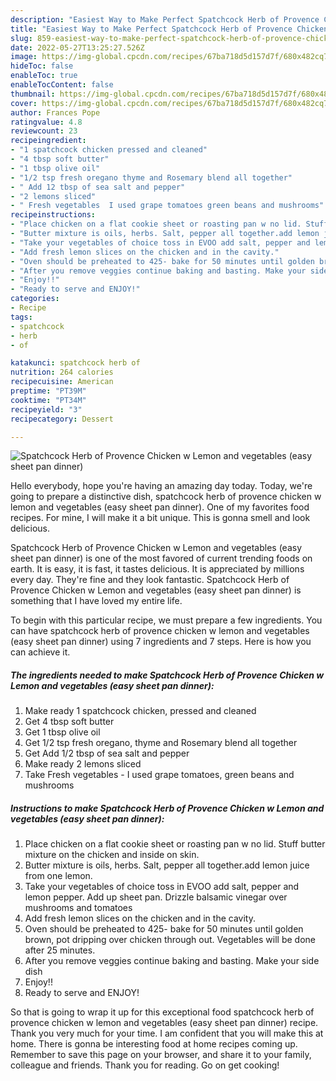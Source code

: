 ```yaml
---
description: "Easiest Way to Make Perfect Spatchcock Herb of Provence Chicken w Lemon and vegetables (easy sheet pan dinner)"
title: "Easiest Way to Make Perfect Spatchcock Herb of Provence Chicken w Lemon and vegetables (easy sheet pan dinner)"
slug: 859-easiest-way-to-make-perfect-spatchcock-herb-of-provence-chicken-w-lemon-and-vegetables-easy-sheet-pan-dinner
date: 2022-05-27T13:25:27.526Z
image: https://img-global.cpcdn.com/recipes/67ba718d5d157d7f/680x482cq70/spatchcock-herb-of-provence-chicken-w-lemon-and-vegetables-easy-sheet-pan-dinner-recipe-main-photo.jpg
hideToc: false
enableToc: true
enableTocContent: false
thumbnail: https://img-global.cpcdn.com/recipes/67ba718d5d157d7f/680x482cq70/spatchcock-herb-of-provence-chicken-w-lemon-and-vegetables-easy-sheet-pan-dinner-recipe-main-photo.jpg
cover: https://img-global.cpcdn.com/recipes/67ba718d5d157d7f/680x482cq70/spatchcock-herb-of-provence-chicken-w-lemon-and-vegetables-easy-sheet-pan-dinner-recipe-main-photo.jpg
author: Frances Pope
ratingvalue: 4.8
reviewcount: 23
recipeingredient:
- "1 spatchcock chicken pressed and cleaned"
- "4 tbsp soft butter"
- "1 tbsp olive oil"
- "1/2 tsp fresh oregano thyme and Rosemary blend all together"
- " Add 12 tbsp of sea salt and pepper"
- "2 lemons sliced"
- " Fresh vegetables  I used grape tomatoes green beans and mushrooms"
recipeinstructions:
- "Place chicken on a flat cookie sheet or roasting pan w no lid. Stuff butter mixture on the chicken and inside on skin."
- "Butter mixture is oils, herbs. Salt, pepper all together.add lemon juice from one lemon."
- "Take your vegetables of choice toss in EVOO add salt, pepper and lemon pepper. Add up sheet pan. Drizzle balsamic vinegar over mushrooms and tomatoes"
- "Add fresh lemon slices on the chicken and in the cavity."
- "Oven should be preheated to 425- bake for 50 minutes until golden brown, pot dripping over chicken through out. Vegetables will be done after 25 minutes."
- "After you remove veggies continue baking and basting. Make your side dish"
- "Enjoy!!"
- "Ready to serve and ENJOY!"
categories:
- Recipe
tags:
- spatchcock
- herb
- of

katakunci: spatchcock herb of 
nutrition: 264 calories
recipecuisine: American
preptime: "PT39M"
cooktime: "PT34M"
recipeyield: "3"
recipecategory: Dessert

---
```



![Spatchcock Herb of Provence Chicken w Lemon and vegetables (easy sheet pan dinner)](https://img-global.cpcdn.com/recipes/67ba718d5d157d7f/680x482cq70/spatchcock-herb-of-provence-chicken-w-lemon-and-vegetables-easy-sheet-pan-dinner-recipe-main-photo.jpg)

Hello everybody, hope you're having an amazing day today. Today, we're going to prepare a distinctive dish, spatchcock herb of provence chicken w lemon and vegetables (easy sheet pan dinner). One of my favorites food recipes. For mine, I will make it a bit unique. This is gonna smell and look delicious.

Spatchcock Herb of Provence Chicken w Lemon and vegetables (easy sheet pan dinner) is one of the most favored of current trending foods on earth. It is easy, it is fast, it tastes delicious. It is appreciated by millions every day. They're fine and they look fantastic. Spatchcock Herb of Provence Chicken w Lemon and vegetables (easy sheet pan dinner) is something that I have loved my entire life.




To begin with this particular recipe, we must prepare a few ingredients. You can have spatchcock herb of provence chicken w lemon and vegetables (easy sheet pan dinner) using 7 ingredients and 7 steps. Here is how you can achieve it.

<!--inarticleads1-->

##### The ingredients needed to make Spatchcock Herb of Provence Chicken w Lemon and vegetables (easy sheet pan dinner):

1. Make ready 1 spatchcock chicken, pressed and cleaned
1. Get 4 tbsp soft butter
1. Get 1 tbsp olive oil
1. Get 1/2 tsp fresh oregano, thyme and Rosemary blend all together
1. Get  Add 1/2 tbsp of sea salt and pepper
1. Make ready 2 lemons sliced
1. Take  Fresh vegetables - I used grape tomatoes, green beans and mushrooms




<!--inarticleads2-->

##### Instructions to make Spatchcock Herb of Provence Chicken w Lemon and vegetables (easy sheet pan dinner):

1. Place chicken on a flat cookie sheet or roasting pan w no lid. Stuff butter mixture on the chicken and inside on skin.
1. Butter mixture is oils, herbs. Salt, pepper all together.add lemon juice from one lemon.
1. Take your vegetables of choice toss in EVOO add salt, pepper and lemon pepper. Add up sheet pan. Drizzle balsamic vinegar over mushrooms and tomatoes
1. Add fresh lemon slices on the chicken and in the cavity.
1. Oven should be preheated to 425- bake for 50 minutes until golden brown, pot dripping over chicken through out. Vegetables will be done after 25 minutes.
1. After you remove veggies continue baking and basting. Make your side dish
1. Enjoy!!
1. Ready to serve and ENJOY!



So that is going to wrap it up for this exceptional food spatchcock herb of provence chicken w lemon and vegetables (easy sheet pan dinner) recipe. Thank you very much for your time. I am confident that you will make this at home. There is gonna be interesting food at home recipes coming up. Remember to save this page on your browser, and share it to your family, colleague and friends. Thank you for reading. Go on get cooking!
